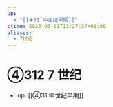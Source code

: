 ```yaml
---
up:
  - "[[④31 中世纪早期]]"
ctime: 2025-03-01T13:27:37+08:00
aliases:
  - 7世纪
---
```


# ④312 7 世纪

- up: [[④31 中世纪早期]]
